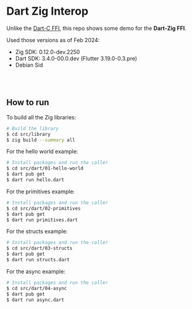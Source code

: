 # Dart Zig Interop

Unlike the [Dart-C FFI](https://dart.dev/interop/c-interop), this repo shows some demo for the **Dart-Zig FFI**. 

Used those versions as of Feb 2024:
- Zig SDK: 0.12.0-dev.2250
- Dart SDK: 3.4.0-00.0.dev (Flutter 3.19.0-0.3.pre)
- Debian Sid

<br/>
<br/>

## How to run

To build all the Zig libraries:
```sh
# Build the library
$ cd src/library
$ zig build --summary all
```

For the hello world example:
```sh
# Install packages and run the caller
$ cd src/dart/01-hello-world
$ dart pub get
$ dart run hello.dart
```

For the primitives example:
```sh
# Install packages and run the caller
$ cd src/dart/02-primitives
$ dart pub get
$ dart run primitives.dart
```

For the structs example:
```sh
# Install packages and run the caller
$ cd src/dart/03-structs
$ dart pub get
$ dart run structs.dart
```

For the async example:
```sh
# Install packages and run the caller
$ cd src/dart/04-async
$ dart pub get
$ dart run async.dart
```
